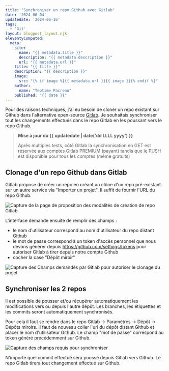```yaml
---
title: "Synchroniser un repo Github avec Gitlab"
date: '2024-06-04'
updatedate: '2024-06-16'
tags: 
  - 'Git'
layout: blogpost_layout.njk
eleventyComputed:
  meta:
    site:
      name: "{{ metadata.title }}"
      description: "{{ metadata.description }}"
      url: "{{ metadata.url }}"
    title: "{{ title }}"
    description: "{{ description }}"
    image:
      src: "{% if image %}{{ metadata.url }}{{ image }}{% endif %}"
    author:
      name: "Teotime Pacreau"
    published: "{{ date }}"
---
```


Pour des raisons techniques, j'ai eu besoin de cloner un repo existant sur Github dans l'alternative open-source [Gitlab](https://about.gitlab.com/). Je souhaitais synchroniser tout les changements effectués dans le repo Gitlab en les poussant vers le repo Github.

> **Mise à jour du {{ updatedate | date('dd LLLL yyyy') }}**
> 
> Après multiples tests, côté Gitlab la synchronisation en GET est réservée aux comptes Gitlab PREMIUM (payant) tandis que le PUSH est disponible pour tous les comptes (même gratuits)

## Clonage d'un repo Github dans Gitlab
Gitlab propose de créer un repo en créant un clône d'un repo pré-existant sur un autre service via "Importer un projet". Il suffit de fournir l'URL du repo Github.

![Capture de la page de proposition des modalités de création de repo Gitlab](/img/gitlab-clonage1.png "Clonage d'un repo pré-existant")

L'interface demande ensuite de remplir des champs : 
- le nom d'utilisateur correspond au nom d'utilisateur du repo distant Github
- le mot de passe correspond à un token d'accès personnel que nous devons générer depuis https://github.com/settings/tokens pour autoriser Gitlab à tirer depuis notre compte Github
- cocher la case "Dépôt miroir"

![Capture des Champs demandés par Gitlab pour autoriser le clonage du projet](/img/gitlab-clonage2.png "Champs demandés par Gitlab pour autoriser le clonage du projet")


## Synchroniser les 2 repos
Il est possible de pousser et/ou récupérer automatiquement les modifications vers ou depuis l'autre dépôt. Les branches, les étiquettes et les commits seront automatiquement synchronisés.

Pour cela il faut se rendre dans le repo Gitlab -> Paramètres -> Dépôt -> Dépôts miroirs.
Il faut de nouveau coller l'url du dépôt distant Github et placer le nom d'utilisateur Github. Le champ "mot de passe" correspond au token généré précédemment sur Github.

![Capture des champs requis pour synchroniser](/img/gitlab-synchronisation.png "Champs requis pour synchroniser")

N'importe quel commit effectué sera poussé depuis Gitlab vers Github. Le repo Gitlab tirera tout changement effectué sur Github.